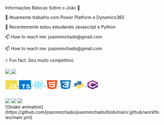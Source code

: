 <div style="display: blox, margin: 100px;">
	<div
			 <h3> Informações Básicas Sobre o João 👋 </h3>
			 <p>🔭 Atuamente trabalho com Power Platform e Dynamics365</p>
			 <p>🌱 Recentemente estou estudando Javascript e Python</p>
			 <p>📫 How to reach me: joaommchado@gmail.com</p>
			 <p>📫 How to reach me: joaommchado@gmail.com</p>
			 <p> ⚡ Fun fact: Sou muito competitivo</p>
	</div>
	 <div>
			<a href="https://github.com/joaommchado">
			<img height="180em" src="https://github-readme-stats.vercel.app/api?username=joaommchado&show_icons=true&theme=dracula&include_all_commits=true&count_private=true"/>
			<img height="180em" src="https://github-readme-stats.vercel.app/api/top-langs/?username=joaommchado&layout=compact&langs_count=7&theme=dracula"/>
	</div>
 <div style="display: inline_block"><br>
  	<img align="center" alt="Rafa-Js" height="30" width="40" src="https://raw.githubusercontent.com/devicons/devicon/master/icons/javascript/javascript-plain.svg">
  	<img align="center" alt="Rafa-Ts" height="30" width="40" src="https://raw.githubusercontent.com/devicons/devicon/master/icons/typescript/typescript-plain.svg">
  	<img align="center" alt="Rafa-React" height="30" width="40" src="https://raw.githubusercontent.com/devicons/devicon/master/icons/react/react-original.svg">
  	<img align="center" alt="Rafa-HTML" height="30" width="40" src="https://raw.githubusercontent.com/devicons/devicon/master/icons/html5/html5-original.svg">
  	<img align="center" alt="Rafa-CSS" height="30" width="40" src="https://raw.githubusercontent.com/devicons/devicon/master/icons/css3/css3-original.svg">
  	<img align="center" alt="Rafa-Python" height="30" width="40" src="https://raw.githubusercontent.com/devicons/devicon/master/icons/python/python-original.svg">
  	<img align="center" alt="Rafa-Csharp" height="30" width="40" src="https://raw.githubusercontent.com/devicons/devicon/master/icons/csharp/csharp-original.svg">
</div>
  
  ##
 
<div>
    <a href="https://www.linkedin.com/in/joaopedroribeiromachado123/" ><img src="https://img.shields.io/badge/-LinkedIn-%230077B5?style=for-the-badge&logo=linkedin&logoColor=white" target="_blank"></a>
		<a href = "mailto:joaommchado@gmail.com"><img src="https://img.shields.io/badge/-Gmail-%23333?style=for-the-badge&logo=gmail&logoColor=white" target="_blank"></a>
		<a href="https://www.instagram.com/joaaop_machado/?hl=en" target="_blank"><img src="https://img.shields.io/badge/-Instagram-%23E4405F?style=for-the-badge&logo=instagram&logoColor=white" target="_blank"></a>
</div>
	![Snake animation](https://github.com/joaommchado/joaommchado/blob/main/.github/workflows/main.yml)
 
                       
                       
      

